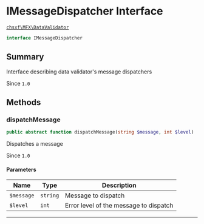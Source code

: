 # IMessageDispatcher Interface

[`chsxf\MFX\DataValidator`](API-Namespace-DataValidator)

```php
interface IMessageDispatcher
```

## Summary

Interface describing data validator's message dispatchers

Since `1.0`

## Methods

### dispatchMessage

```php
public abstract function dispatchMessage(string $message, int $level)
```

Dispatches a message

Since `1.0`

#### Parameters

| Name       | Type     | Description                            |
| ---------- | -------- | -------------------------------------- |
| `$message` | `string` | Message to dispatch                    |
| `$level`   | `int`    | Error level of the message to dispatch |

---

